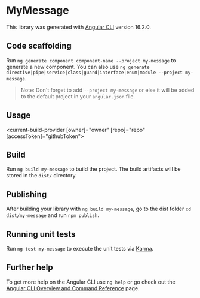 # MyMessage

This library was generated with [Angular CLI](https://github.com/angular/angular-cli) version 16.2.0.

## Code scaffolding

Run `ng generate component component-name --project my-message` to generate a new component. You can also use `ng generate directive|pipe|service|class|guard|interface|enum|module --project my-message`.
> Note: Don't forget to add `--project my-message` or else it will be added to the default project in your `angular.json` file. 


## Usage

<current-build-provider [owner]="owner" [repo]="repo" [accessToken]="githubToken"></current-build-provider>


## Build

Run `ng build my-message` to build the project. The build artifacts will be stored in the `dist/` directory.

## Publishing

After building your library with `ng build my-message`, go to the dist folder `cd dist/my-message` and run `npm publish`.

## Running unit tests

Run `ng test my-message` to execute the unit tests via [Karma](https://karma-runner.github.io).

## Further help

To get more help on the Angular CLI use `ng help` or go check out the [Angular CLI Overview and Command Reference](https://angular.io/cli) page.
